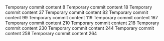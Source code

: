 Temporary commit content 8
Temporary commit content 18
Temporary commit content 37
Temporary commit content 82
Temporary commit content 99
Temporary commit content 119
Temporary commit content 167
Temporary commit content 210
Temporary commit content 218
Temporary commit content 230
Temporary commit content 244
Temporary commit content 258
Temporary commit content 264
